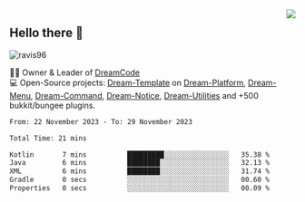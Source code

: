 <img align='right' src="https://github-readme-stats.vercel.app/api?username=Ravis96&show_icons=true">

## Hello there 👋
<p align="left"> <img src="https://komarev.com/ghpvc/?username=ravis96&label=Profile%20views&color=0e75b6&style=flat" alt="ravis96" /> </p>

👨‍💻 Owner & Leader of [DreamCode](https://github.com/DreamPoland) <br>
💻 Open-Source projects: [Dream-Template](https://github.com/DreamPoland/dream-template) on [Dream-Platform](https://github.com/DreamPoland/dream-platform), [Dream-Menu](https://github.com/DreamPoland/dream-menu), [Dream-Command](https://github.com/DreamPoland/dream-command), [Dream-Notice](https://github.com/DreamPoland/dream-notice), [Dream-Utilities](https://github.com/DreamPoland/dream-utilities) and +500 bukkit/bungee plugins.

<!--START_SECTION:waka-->

```txt
From: 22 November 2023 - To: 29 November 2023

Total Time: 21 mins

Kotlin       7 mins          █████████░░░░░░░░░░░░░░░░   35.38 %
Java         6 mins          ████████░░░░░░░░░░░░░░░░░   32.13 %
XML          6 mins          ████████░░░░░░░░░░░░░░░░░   31.74 %
Gradle       0 secs          ░░░░░░░░░░░░░░░░░░░░░░░░░   00.60 %
Properties   0 secs          ░░░░░░░░░░░░░░░░░░░░░░░░░   00.09 %
```

<!--END_SECTION:waka-->
